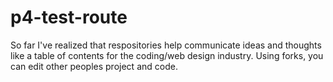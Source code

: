 # p4-test-route

So far I've realized that respositories help communicate ideas and thoughts like a table of contents for the coding/web design industry. Using forks, you can edit other peoples project and code. 
